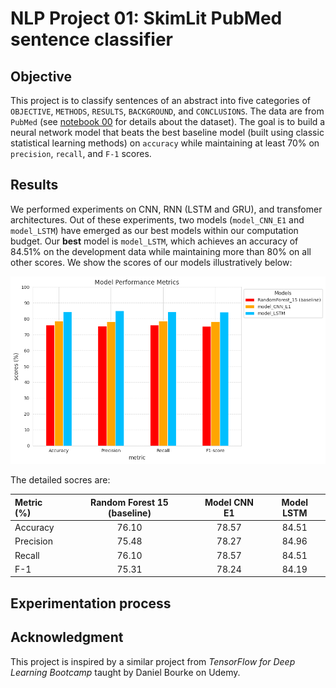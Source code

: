 # NLP Project 01: SkimLit PubMed sentence classifier

## Objective

This project is to classify sentences of an abstract into five categories of `OBJECTIVE`, `METHODS`, `RESULTS`, `BACKGROUND`, and `CONCLUSIONS`. The data are from `PubMed` (see [notebook 00](https://github.com/ZYWZong/ML_Practice_Projects/blob/e60a659556b3f231576d4f5c81e0fd0e491ba57e/SkimLit_project_practice/SkimLit_data_preprocessing_and_baseline_model_00.ipynb) for details about the dataset). The goal is to build a neural network model that beats the best baseline model (built using classic statistical learning methods) on `accuracy` while maintaining at least $70$% on `precision`, `recall`, and `F-1` scores.

## Results

We performed experiments on CNN, RNN (LSTM and GRU), and transfomer architectures. Out of these experiments, two models (`model_CNN_E1` and `model_LSTM`) have emerged as our best models within our computation budget. Our **best** model is `model_LSTM`, which achieves an accuracy of $84.51$% on the development data while maintaining more than $80$% on all other scores. We show the scores of our models illustratively below:

![pictures/image.png](https://github.com/ZYWZong/ML_Practice_Projects/blob/188da79bbd0e4a33c56bd5d794f26b6b506737b7/SkimLit_project_practice/SkimLit_results_raw/Result_scores.png)

The detailed socres are:

| Metric (%)  | Random Forest 15 (baseline) | Model CNN E1 | Model LSTM |
| :-------- | :-------: | :-------: | :-------: |
| Accuracy  | 76.10     | 78.57     | 84.51     |
| Precision | 75.48     | 78.27     | 84.96     |
| Recall    | 76.10     | 78.57     | 84.51     |
| F-1       | 75.31     | 78.24     | 84.19     |

## Experimentation process



## Acknowledgment

This project is inspired by a similar project from *TensorFlow for Deep Learning Bootcamp* taught by Daniel Bourke on Udemy.

